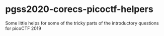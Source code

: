 # pgss2020-corecs-picoctf-helpers
Some little helps for some of the tricky parts of the introductory questions for picoCTF 2019
